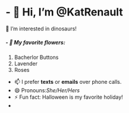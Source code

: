 # - 👋 Hi, I’m @KatRenault
 👀 I’m interested in dinosaurs!
##### - 🌱 My favorite flowers:
  1) Bacherlor Buttons
  2) Lavender
   3) Roses
- 📫 I prefer **texts** or **emails** over phone calls. 
- 😄 Pronouns:_She/Her/Hers_
- ⚡ Fun fact: Halloween is my favorite holiday!
- 

